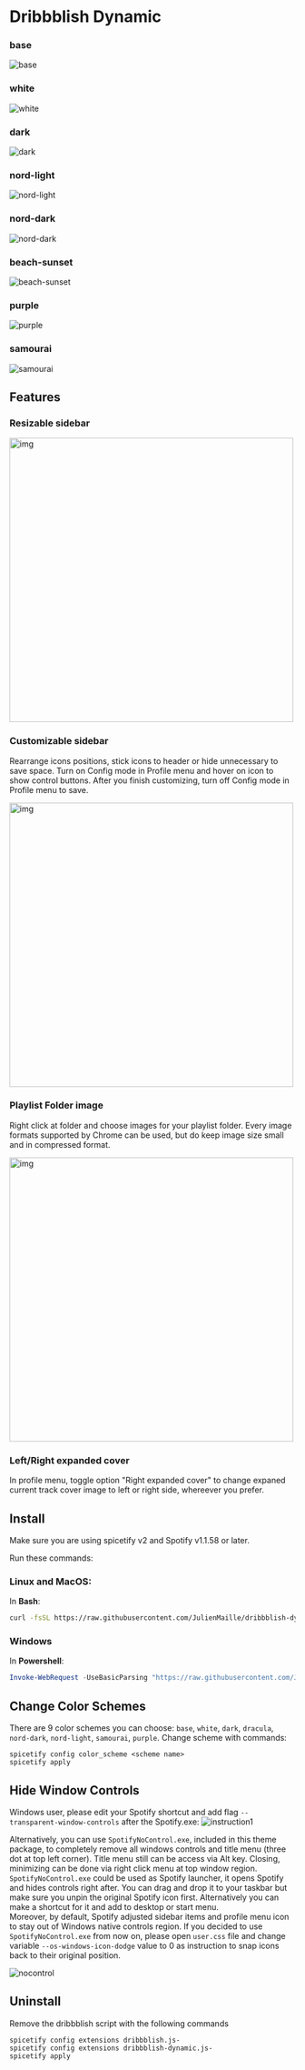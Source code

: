 # Dribbblish Dynamic

### base
![base](base.png)
### white
![white](white.png)
### dark
![dark](dark.png)
### nord-light
![nord-light](nord-light.png)
### nord-dark
![nord-dark](nord-dark.png)
### beach-sunset
![beach-sunset](beach-sunset.png)
### purple
![purple](purple.png)
### samourai
![samourai](samourai.png)

##  Features
### Resizable sidebar

<img src="https://i.imgur.com/1zomkmd.png" alt="img" align="center" width="500px"> 

### Customizable sidebar
Rearrange icons positions, stick icons to header or hide unnecessary to save space.
Turn on Config mode in Profile menu and hover on icon to show control buttons.
After you finish customizing, turn off Config mode in Profile menu to save.

<img src="https://i.imgur.com/86gqPe8.png" alt="img" align="center" width="500px"> 

### Playlist Folder image
Right click at folder and choose images for your playlist folder. Every image formats supported by Chrome can be used, but do keep image size small and in compressed format.

<img src="https://i.imgur.com/WGQ7Bev.gif" alt="img" align="center" width="500px"> 

### Left/Right expanded cover
In profile menu, toggle option "Right expanded cover" to change expaned current track cover image to left or right side, whereever you prefer.

## Install
Make sure you are using spicetify v2 and Spotify v1.1.58 or later.

Run these commands:

### Linux and MacOS:
In **Bash**:
```bash
curl -fsSL https://raw.githubusercontent.com/JulienMaille/dribbblish-dynamic-theme/master/install.sh | sh
```

### Windows
In **Powershell**:
```powershell
Invoke-WebRequest -UseBasicParsing "https://raw.githubusercontent.com/JulienMaille/dribbblish-dynamic-theme/master/install.ps1" | Invoke-Expression
```

## Change Color Schemes
There are 9 color schemes you can choose: `base`, `white`, `dark`, `dracula`, `nord-dark`, `nord-light`, `samourai`, `purple`. Change scheme with commands:
```
spicetify config color_scheme <scheme name>
spicetify apply
```

## Hide Window Controls
Windows user, please edit your Spotify shortcut and add flag `--transparent-window-controls` after the Spotify.exe:
![instruction1](./windows-shortcut-instruction.png)

Alternatively, you can use `SpotifyNoControl.exe`, included in this theme package, to completely remove all windows controls and title menu (three dot at top left corner). Title menu still can be access via Alt key. Closing, minimizing can be done via right click menu at top window region.  
`SpotifyNoControl.exe` could be used as Spotify launcher, it opens Spotify and hides controls right after. You can drag and drop it to your taskbar but make sure you unpin the original Spotify icon first. Alternatively you can make a shortcut for it and add to desktop or start menu.  
Moreover, by default, Spotify adjusted sidebar items and profile menu icon to stay out of Windows native controls region. If you decided to use `SpotifyNoControl.exe` from now on, please open `user.css` file and change variable `--os-windows-icon-dodge` value to 0 as instruction to snap icons back to their original position.

![nocontrol](https://i.imgur.com/qdZyv1t.png)

## Uninstall 

Remove the dribbblish script with the following commands 

```
spicetify config extensions dribbblish.js-
spicetify config extensions dribbblish-dynamic.js-
spicetify apply
```

